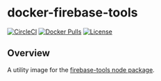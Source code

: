 # docker-firebase-tools

[![CircleCI](https://circleci.com/gh/mtlynch/docker-firebase-tools.svg?style=svg)](https://circleci.com/gh/mtlynch/docker-firebase-tools) [![Docker Pulls](https://img.shields.io/docker/pulls/mtlynch/firebase-tools.svg?maxAge=604800)](https://hub.docker.com/r/mtlynch/firebase-tools/) [![License](http://img.shields.io/:license-mit-blue.svg?style=flat-square)](LICENSE)

## Overview

A utility image for the [firebase-tools node package](https://www.npmjs.com/package/firebase-tools).